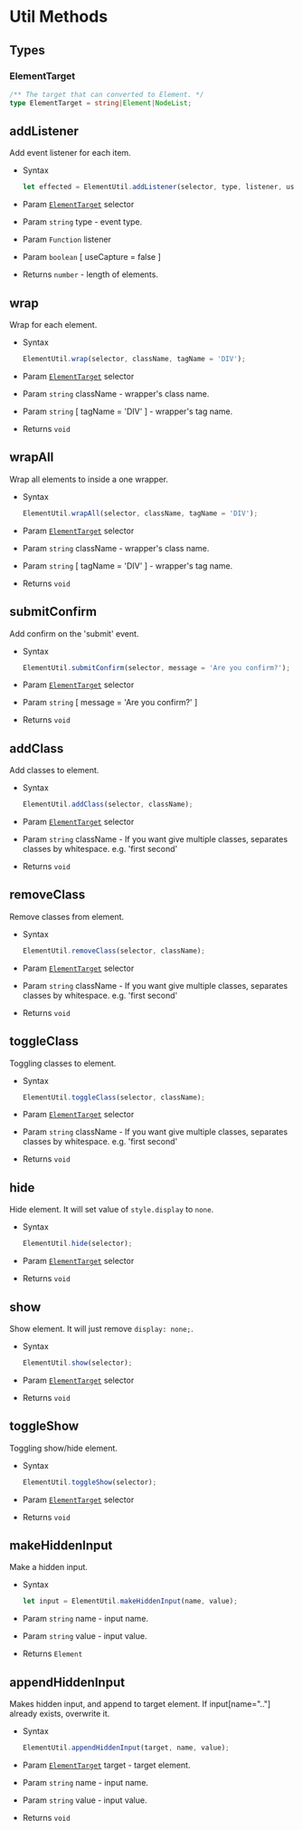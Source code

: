 # Util Methods

## Types

### ElementTarget

``` ts
/** The target that can converted to Element. */
type ElementTarget = string|Element|NodeList;
```

## addListener

Add event listener for each item.

- Syntax

  ``` js
  let effected = ElementUtil.addListener(selector, type, listener, useCapture = false);
  ```

- Param [`ElementTarget`] selector
- Param `string` type - event type.
- Param `Function` listener
- Param `boolean` [ useCapture = false ]
- Returns `number` - length of elements.

## wrap

Wrap for each element.

- Syntax

  ``` js
  ElementUtil.wrap(selector, className, tagName = 'DIV');
  ```

- Param [`ElementTarget`] selector
- Param `string` className - wrapper's class name.
- Param `string` [ tagName = 'DIV' ] - wrapper's tag name.
- Returns `void`

## wrapAll

Wrap all elements to inside a one wrapper.

- Syntax

  ``` js
  ElementUtil.wrapAll(selector, className, tagName = 'DIV');
  ```

- Param [`ElementTarget`] selector
- Param `string` className - wrapper's class name.
- Param `string` [ tagName = 'DIV' ] - wrapper's tag name.
- Returns `void`

## submitConfirm

Add confirm on the 'submit' event.

- Syntax

  ``` js
  ElementUtil.submitConfirm(selector, message = 'Are you confirm?');
  ```

- Param [`ElementTarget`] selector
- Param `string` [ message = 'Are you confirm?' ]
- Returns `void`

## addClass

Add classes to element.

- Syntax

  ``` js
  ElementUtil.addClass(selector, className);
  ```

- Param  [`ElementTarget`] selector
- Param  `string` className - If you want give multiple classes, separates classes by whitespace. e.g. 'first second'
- Returns `void`

## removeClass

Remove classes from element.

- Syntax

  ``` js
  ElementUtil.removeClass(selector, className);
  ```

- Param [`ElementTarget`] selector
- Param `string` className - If you want give multiple classes, separates classes by whitespace. e.g. 'first second'
- Returns `void`

## toggleClass

Toggling classes to element.

- Syntax

  ``` js
  ElementUtil.toggleClass(selector, className);
  ```

- Param [`ElementTarget`] selector
- Param `string` className - If you want give multiple classes, separates classes by whitespace. e.g. 'first second'
- Returns `void`

## hide

Hide element. It will set value of `style.display` to `none`.

- Syntax

  ``` js
  ElementUtil.hide(selector);
  ```

- Param [`ElementTarget`] selector
- Returns `void`

## show

Show element. It will just remove `display: none;`.

- Syntax

  ``` js
  ElementUtil.show(selector);
  ```

- Param [`ElementTarget`] selector
- Returns `void`

## toggleShow

Toggling show/hide element.

- Syntax

  ``` js
  ElementUtil.toggleShow(selector);
  ```

- Param [`ElementTarget`] selector
- Returns `void`

## makeHiddenInput

Make a hidden input.

- Syntax

  ``` js
  let input = ElementUtil.makeHiddenInput(name, value);
  ```

- Param  `string` name - input name.
- Param  `string` value - input value.
- Returns `Element`

## appendHiddenInput

Makes hidden input, and append to target element. If input[name=".."] already exists, overwrite it.

- Syntax

  ``` js
  ElementUtil.appendHiddenInput(target, name, value);
  ```

- Param  [`ElementTarget`] target - target element.
- Param  `string` name - input name.
- Param  `string` value - input value.
- Returns `void`

[`ElementTarget`]: #elementtarget

